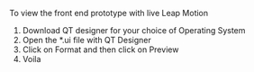 To view the front end prototype with live Leap Motion

  1. Download QT designer for your choice of Operating System
  2. Open the *.ui file with QT Designer
  3. Click on Format and then click on Preview
  4. Voila
